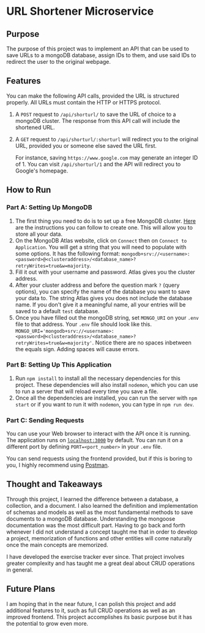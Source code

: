 # URL Shortener Microservice

## Purpose
The purpose of this project was to implement an API that can be used to save URLs to a mongoDB database, assign IDs to them, and use said IDs to redirect the user to the original webpage. 

## Features
You can make the following API calls, provided the URL is structured properly. All URLs must contain the HTTP or HTTPS protocol.

1. A `POST` request to `/api/shorturl/` to save the URL of choice to a mongoDB cluster. The response from this API call will include the 
shortened URL.
2. A `GET` request to `/api/shorturl/:shorturl` will redirect you to the original URL, provided you or someone else saved the URL first. 

    For instance, saving `https://www.google.com` may generate an integer ID of 1. You can visit `/api/shorturl/1` and the API will redirect you to Google's homepage.

## How to Run

### Part A: Setting Up MongoDB
1. The first thing you need to do is to set up a free MongoDB cluster. [Here](https://www.freecodecamp.org/news/get-started-with-mongodb-atlas/) are the instructions you can follow
to create one. This will allow you to store all your data.
2. On the MongoDB Atlas website, click on `Connect` then on `Connect to Application`. You
will get a string that you will need to populate with some options. It has the following
format:
`mongodb+srv://<username>:<password>@<clusteraddress>/<database_name>?retryWrites=true&w=majority`.
3. Fill it out with your username and password. Atlas gives you the cluster address.
4. After your cluster address and before the question mark `?` (query options), you can specify the name of the database
you want to save your data to. The string
Atlas gives you does not include the database name. If you don't give it a meaningful name, all your entries will be saved to a default `test` database.
5. Once you have filled out the mongoDB string, set `MONGO_URI` on your `.env` file to that address. Your `.env` file should look like this.
`MONGO_URI='mongodb+srv://<username>:<password>@<clusteraddress>/<database_name>?retryWrites=true&w=majority'`. Notice there are no spaces inbetween the equals sign. Adding spaces will cause errors.

### Part B: Setting Up This Application
1. Run `npm install` to install all the necessary dependencies for this project. These dependencies will also install `nodemon`, which you can use to run a server that will reload every time you save a file. 
2. Once all the dependencies are installed, you can run the server with `npm start` or if you want to run it with `nodemon`, you can type in `npm run dev`.

### Part C: Sending Requests
You can use your Web browser to interact with the API once it is running. The application runs on [`localhost:3000`](`localhost:3000`) by default. You can run it on a different port by defining `PORT=<port_number>` in your `.env` file.

You can send requests using the frontend provided, but if this is boring to you, I highly recommend using [Postman](https://www.postman.com/).

## Thought and Takeaways

Through this project, I learned the difference between a database, a collection, and a document. I also learned the definition and implementation of schemas and models as well as the most fundamental methods to save documents to a mongoDB database. Understanding the mongoose documentation was the most difficult part. Having to go back and forth whenever I did not understand a concept taught me that in order to develop a project, memorization of functions and other entities will come naturally once the main concepts are memorized. 

I have developed the exercise tracker ever since. That project involves greater complexity and has taught me a great deal about CRUD operations in general. 

## Future Plans
I am hoping that in the near future, I can polish this project and add additional features to it, such as full CRUD operations as well as an improved frontend. This project accomplishes its basic purpose but it has the potential to grow even more.